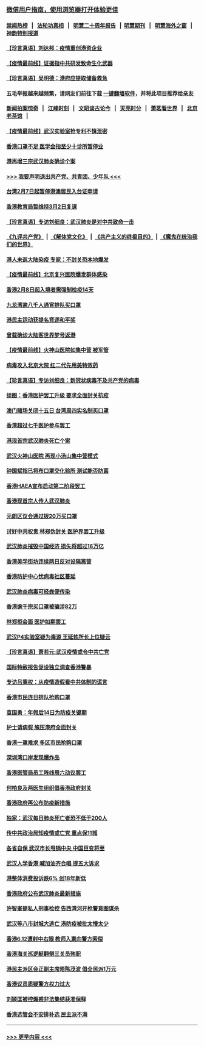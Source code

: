 ### [微信用户指南，使用浏览器打开体验更佳](https://github.com/gfw-breaker/banned-news1/blob/master/indexes/wechat-guide.md?t=0)
#### [禁闻热榜](热点新闻.md?t=0)  &nbsp;&nbsp;|&nbsp;&nbsp; [法轮功真相](https://github.com/gfw-breaker/truth/blob/master/README.md?t=0) &nbsp;&nbsp;|&nbsp;&nbsp; [明慧二十周年报告](https://github.com/gfw-breaker/mh-reports/blob/master/README.md?t=0) &nbsp;&nbsp;|&nbsp;&nbsp;[明慧期刊](https://github.com/gfw-breaker/mh-qikan) &nbsp;&nbsp;|&nbsp;&nbsp; [明慧海外之窗](https://github.com/gfw-breaker/mh-news/blob/master/README.md?t=0) &nbsp;&nbsp;|&nbsp;&nbsp; [神韵特别报道](https://github.com/gfw-breaker/mh-news/blob/master/shenyun.md?t=0)
#### [【珍言真语】刘达邦：疫情重创港资企业](../pages/nsc415/n11854274.md?t=02092102) 
#### [【疫情最前线】证据指中共研发致命生化武器](../pages/nsc415/n11853087.md?t=02092102) 
#### [【珍言真语】吴明德：港府应提取储备救急](../pages/nsc415/n11852734.md?t=02092102) 
#### 五毛举报越来越频繁，请网友们前往下载 [一键翻墙软件](https://github.com/gfw-breaker/ssr-accounts)，并将此项目推荐给亲友
#### [新闻拍案惊奇](https://github.com/gfw-breaker/banned-news1/blob/master/pages/link4.md) &nbsp;&nbsp;|&nbsp;&nbsp; [江峰时刻](https://github.com/gfw-breaker/banned-news1/blob/master/pages/link4.md) &nbsp;&nbsp;|&nbsp;&nbsp; [文昭谈古论今](https://github.com/gfw-breaker/banned-news1/blob/master/pages/link4.md) &nbsp;&nbsp;|&nbsp;&nbsp; [天亮时分](https://github.com/gfw-breaker/banned-news1/blob/master/pages/link4.md) &nbsp;&nbsp;|&nbsp;&nbsp; [萧茗看世界](https://github.com/gfw-breaker/banned-news1/blob/master/pages/link4.md) &nbsp;&nbsp;|&nbsp;&nbsp; [北京老茶馆](https://github.com/gfw-breaker/banned-news1/blob/master/pages/link4.md) &nbsp;&nbsp;|&nbsp;&nbsp; 
#### [【疫情最前线】武汉实验室抢专利不慎泄密](../pages/nsc415/n11850310.md?t=02092102) 
#### [香港口罩不足 医学会指至少十诊所暂停业](../pages/nsc415/n11850301.md?t=02092102) 
#### [港再增三宗武汉肺炎确诊个案](../pages/nsc415/n11850328.md?t=02092102) 
#### [>>> 我要声明退出共产党、共青团、少年队 <<<](https://github.com/begood0513/goodnews/blob/master/quit/letter.md) 
#### [台湾2月7日起暂停港澳居民入台证申请](../pages/nsc415/n11850304.md?t=02092102) 
#### [香港教育局暂维持3月2日复课](../pages/nsc415/n11850260.md?t=02092102) 
#### [【珍言真语】专访刘细良：武汉肺炎是对中共致命一击](../pages/nsc415/n11849934.md?t=02092102) 
#### [《九评共产党》](https://github.com/begood0513/9ping.md/blob/master/README.md) &nbsp;|&nbsp; [《解体党文化》](../../../../jtdwh.md/blob/master/README.md)  &nbsp;|&nbsp; [《共产主义的终极目的》](../../../../gczydzjmd.md/blob/master/README.md) &nbsp;|&nbsp; [《魔鬼在统治我们的世界》](../../../../mgztzwmdsj.md/blob/master/README.md) 
#### [港人未返大陆染疫 专家：不封关恐本地爆发](../pages/nsc415/n11848021.md?t=02092102) 
#### [【疫情最前线】北京复兴医院爆发群体感染](../pages/nsc415/n11847626.md?t=02092102) 
#### [香港2月8日起入境者需强制检疫14天](../pages/nsc415/n11847658.md?t=02092102) 
#### [九龙湾逾八千人通宵排队买口罩](../pages/nsc415/n11847647.md?t=02092102) 
#### [港民主运动获提名竞逐和平奖](../pages/nsc415/n11847633.md?t=02092102) 
#### [曾载确诊大陆客世界梦号返港](../pages/nsc415/n11847608.md?t=02092102) 
#### [【疫情最前线】火神山医院如集中营 被军管](../pages/nsc415/n11847524.md?t=02092102) 
#### [病毒攻入北京大院 红二代先用美特效药](../pages/nsc415/n11847427.md?t=02092102) 
#### [【珍言真语】专访刘细良：新冠状病毒不及共产党的病毒](../pages/nsc415/n11847164.md?t=02092102) 
#### [组图：香港医护罢工升级 要求全面封关抗疫](../pages/nsc415/n11844107.md?t=02092102) 
#### [澳门赌场关闭十五日 台湾周四实名制买口罩](../pages/nsc415/n11845083.md?t=02092102) 
#### [香港超过七千医护参与罢工](../pages/nsc415/n11845051.md?t=02092102) 
#### [港现首宗武汉肺炎死亡个案](../pages/nsc415/n11844998.md?t=02092102) 
#### [武汉火神山医院 再现小汤山集中营模式](../pages/nsc415/n11844763.md?t=02092102) 
#### [钟国斌指已将布口罩交化验所 测试能否防菌](../pages/nsc415/n11842783.md?t=02092102) 
#### [香港HAEA宣布启动第二阶段罢工](../pages/nsc415/n11842723.md?t=02092102) 
#### [香港现首宗人传人武汉肺炎](../pages/nsc415/n11842766.md?t=02092102) 
#### [元朗区议会通过拨20万买口罩](../pages/nsc415/n11842754.md?t=02092102) 
#### [讨好中共权贵 林郑伪封关 医护界罢工升级](../pages/nsc415/n11842359.md?t=02092102) 
#### [武汉肺炎摧毁中国经济 损失将超过16万亿](../pages/nsc415/n11839723.md?t=02092102) 
#### [香港美孚街坊连续两日反对设隔离营](../pages/nsc415/n11839962.md?t=02092102) 
#### [香港防护中心忧病毒社区蔓延](../pages/nsc415/n11839933.md?t=02092102) 
#### [武汉肺炎病毒可经粪便传染](../pages/nsc415/n11839939.md?t=02092102) 
#### [香港逾千宗买口罩被骗涉82万](../pages/nsc415/n11839914.md?t=02092102) 
#### [林郑拒会面 医护如期罢工](../pages/nsc415/n11839892.md?t=02092102) 
#### [武汉P4实验室疑为毒源 王延轶所长上位疑云](../pages/nsc415/n11835543.md?t=02092102) 
#### [【珍言真语】萧若元:武汉疫情或令中共亡党](../pages/nsc415/n11829394.md?t=02092102) 
#### [国际特赦报告促设独立调查香港警暴](../pages/nsc415/n11833845.md?t=02092102) 
#### [专访吕秉权：从疫情造假看中共体制的谎言](../pages/nsc415/n11833813.md?t=02092102) 
#### [香港市民连日排队抢购口罩](../pages/nsc415/n11833794.md?t=02092102) 
#### [袁国勇：年假后14日为防疫关键期](../pages/nsc415/n11831088.md?t=02092102) 
#### [护士请病假 施压港府全面封关](../pages/nsc415/n11831030.md?t=02092102) 
#### [香港一罩难求 多区市民抢购口罩](../pages/nsc415/n11831002.md?t=02092102) 
#### [深圳湾口岸发现爆炸品](../pages/nsc415/n11828802.md?t=02092102) 
#### [香港医管局员工阵线周六动议罢工](../pages/nsc415/n11828762.md?t=02092102) 
#### [何柏良及两医生组织倡香港政府封关](../pages/nsc415/n11828749.md?t=02092102) 
#### [香港政府再公布防疫新措施](../pages/nsc415/n11828716.md?t=02092102) 
#### [独家：武汉每日肺炎死亡者恐不低于200人](../pages/nsc415/n11828240.md?t=02092102) 
#### [传中共政治局知疫情或亡党 重点保11城](../pages/nsc415/n11828145.md?t=02092102) 
#### [各省自保 武汉市长甩锅中央 中国巨变将至](../pages/nsc415/n11828021.md?t=02092102) 
#### [武汉人学香港 喊加油齐合唱 提五大诉求](../pages/nsc415/n11827046.md?t=02092102) 
#### [港整体消费投诉跌6% 创18年新低](../pages/nsc415/n11817280.md?t=02092102) 
#### [香港政府公布武汉肺炎最新措施](../pages/nsc415/n11817152.md?t=02092102) 
#### [许智峯提私人刑事检控 告西湾河开枪警意图谋杀](../pages/nsc415/n11817132.md?t=02092102) 
#### [武汉等八市封城大逃亡 港防疫被批太慢太少](../pages/nsc415/n11817058.md?t=02092102) 
#### [香港6.12遭射中右眼 教师入禀向警方索偿](../pages/nsc415/n11814678.md?t=02092102) 
#### [香港海关巡逻艇翻侧三关员殉职](../pages/nsc415/n11814604.md?t=02092102) 
#### [港民主派区会正副主席晤陈茂波 倡全民派1万元](../pages/nsc415/n11814582.md?t=02092102) 
#### [香港议员质疑警方权力过大](../pages/nsc415/n11814560.md?t=02092102) 
#### [刘颕匡被控煽惑非法集结获准保释](../pages/nsc415/n11811727.md?t=02092102) 
#### [香港选管会不安排补选 民主派不满](../pages/nsc415/n11811691.md?t=02092102) 

----
#### [ >>> 更早内容 <<< ](../indexes/nsc415-earlier.md)
